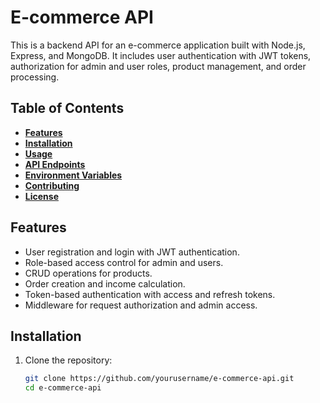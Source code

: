 # **E-commerce API**

This is a backend API for an e-commerce application built with Node.js, Express, and MongoDB. It includes user authentication with JWT tokens, authorization for admin and user roles, product management, and order processing.

## **Table of Contents**

- [**Features**](#features)
- [**Installation**](#installation)
- [**Usage**](#usage)
- [**API Endpoints**](#api-endpoints)
- [**Environment Variables**](#environment-variables)
- [**Contributing**](#contributing)
- [**License**](#license)

## **Features**

- User registration and login with JWT authentication.
- Role-based access control for admin and users.
- CRUD operations for products.
- Order creation and income calculation.
- Token-based authentication with access and refresh tokens.
- Middleware for request authorization and admin access.

## **Installation**

1. Clone the repository:

   ```bash
   git clone https://github.com/yourusername/e-commerce-api.git
   cd e-commerce-api
